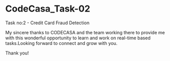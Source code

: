 # CodeCasa_Task-02

Task no:2 - Credit Card Fraud Detection

My sincere thanks to CODECASA and the team working there to provide me with this wonderful opportunity to learn and work on real-time based tasks.Looking forward to connect and grow with you.

Thank you!
